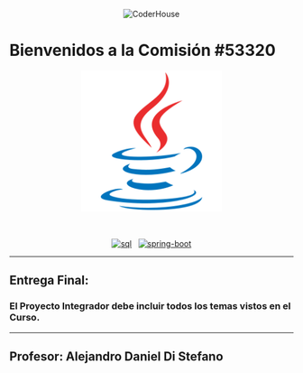 <p align="center"> 
    <img src="https://jobs.coderhouse.com/assets/logos_coderhouse.png" alt="CoderHouse"  height="100"/>
</p>

# Bienvenidos a la Comisión #53320

<p align="center"> 
<a href="https://developer.mozilla.org/en-US/docs/Web/Java" target="_blank"> 
<img src="https://raw.githubusercontent.com/devicons/devicon/master/icons/java/java-original.svg" alt="Java"  height="250"/></a> 
</p>
</br>
<p align="center"> 
 <a href="https://www.w3.org/html/" target="_blank"> 
     <img src="https://cdn.icon-icons.com/icons2/2699/PNG/512/mysql_official_logo_icon_169938.png" alt="sql" height="100"/></a> 
    &nbsp
 <a href="https://www.w3schools.com/css/" target="_blank"> 
 <img src="https://miro.medium.com/v2/resize:fit:1100/0*5FEJ7emIEAxZRCQF" alt="spring-boot"  height="100"/></a> 
</p>

---



## Entrega Final:

### El Proyecto Integrador debe incluir todos los temas vistos en el Curso.

---

## Profesor: Alejandro Daniel Di Stefano
